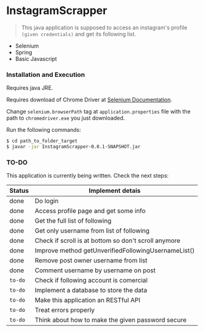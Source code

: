 # InstagramScrapper

> This java application is supposed to access an instagram's profile `(given credentials)`
>  and get its following list.

  - Selenium
  - Spring
  - Basic Javascript

### Installation and Execution

Requires java JRE.

Requires download of Chrome Driver at [Selenium Documentation](https://www.selenium.dev/documentation/en/webdriver/driver_requirements/).

Change `selenium.browserPath` tag at `application.properties` file with the path to `chromedriver.exe` you just downloaded. 

Run the following commands:

```sh
$ cd path_to_folder_target
$ javar -jar InstagramScrapper-0.0.1-SNAPSHOT.jar
```

### TO-DO

This application is currently being written. Check the next steps:

| Status | Implement detais |
| ------ | ------ |
| done | Do login |
| done | Access profile page and get some info |
| done | Get the full list of following |
| done | Get only username from list of following |
| done | Check if scroll is at bottom so don't scroll anymore |
| done | Improve method getUnverifiedFollowingUsernameList() |
| done | Remove post owner username from list |
| done | Comment username by username on post |
| `to-do` | Check if following account is comercial |
| `to-do` | Implement a database to store the data |
| `to-do` | Make this application an RESTful API |
| `to-do` | Treat errors properly |
| `to-do` | Think about how to make the given password secure |
